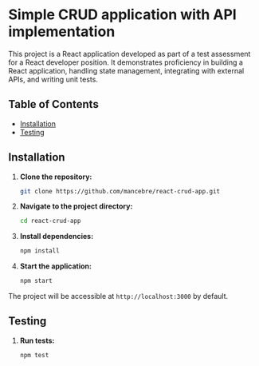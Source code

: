 # Simple CRUD application with API implementation

This project is a React application developed as part of a test assessment for a React developer position. It demonstrates proficiency in building a React application, handling state management, integrating with external APIs, and writing unit tests.

## Table of Contents

- [Installation](#installation)
- [Testing](#testing)

## Installation

1. **Clone the repository:**

    ```bash
    git clone https://github.com/mancebre/react-crud-app.git
    ```

2. **Navigate to the project directory:**

    ```bash
    cd react-crud-app
    ```

3. **Install dependencies:**

    ```bash
    npm install
    ```

4. **Start the application:**

    ```bash
    npm start
    ```

The project will be accessible at `http://localhost:3000` by default.

## Testing

1. **Run tests:**

    ```bash
    npm test
    ```
